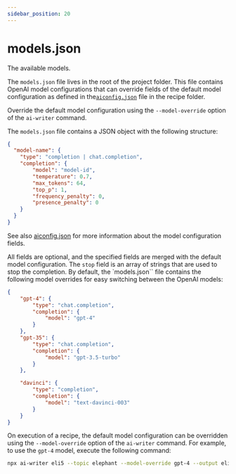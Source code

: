 ```yaml
---
sidebar_position: 20
---
```


# models.json

The available models.

The `models.json` file lives in the root of the project folder. This file contains OpenAI model configurations that can override fields of the default model configuration as defined in the[`aiconfig.json`](../recipes/recipe-ingredients/aiconfig.json) file in the recipe folder. 

Override the default model configuration using the `--model-override` option of the `ai-writer` command.

The `models.json` file contains a JSON object with the following structure:

```json
{
  "model-name": {
    "type": "completion | chat.completion",
    "completion": {
        "model": "model-id",
        "temperature": 0.7,
        "max_tokens": 64,
        "top_p": 1,
        "frequency_penalty": 0,
        "presence_penalty": 0
    }
  }
}
```

See also [aiconfig.json](../recipes/recipe-ingredients/aiconfig.json.md) for more information about the model configuration fields.

All fields are optional, and the specified fields are merged with the default model configuration. The `stop` field is an array of strings that are used to stop the completion.
By default, the `models.json`` file contains the following model overrides for easy switching between the OpenAI models:

```json
{
    "gpt-4": {
        "type": "chat.completion",
        "completion": {
            "model": "gpt-4"
        }
    },
    "gpt-35": {
        "type": "chat.completion",
        "completion": {
            "model": "gpt-3.5-turbo"
        }
    },

    "davinci": {
        "type": "completion",
        "completion": {
            "model": "text-davinci-003"
        }
    }
}
```

On execution of a recipe, the default model configuration can be overridden using the `--model-override` option of the `ai-writer` command. For example, to use the `gpt-4` model, execute the following command:

```bash
npx ai-writer eli5 --topic elephant --model-override gpt-4 --output eli5/elephant
```